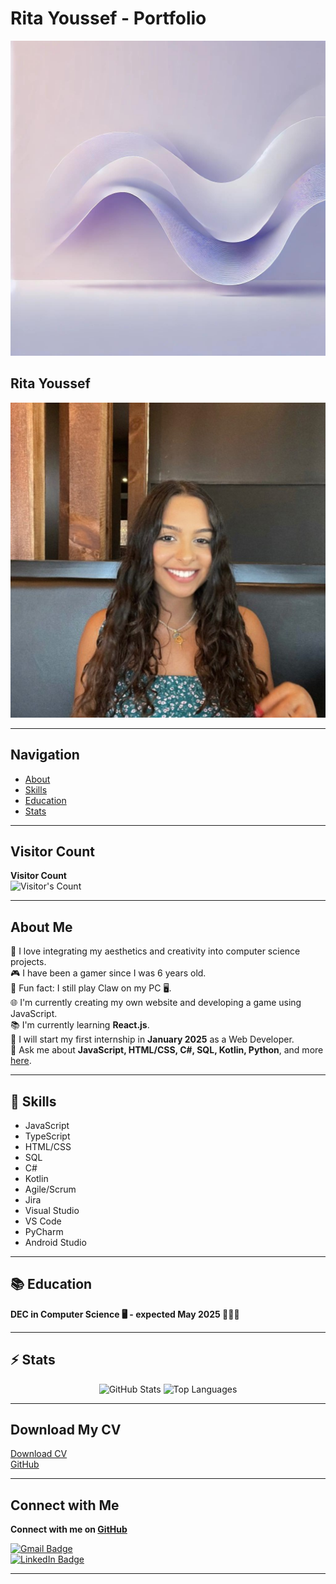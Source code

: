  # Rita Youssef - Portfolio
 
![Background](./data/light_purple_gradient_background.jpg)

## Rita Youssef

![Profile Picture](./data/profile.jpg)

---

## Navigation

- [About](#about)
- [Skills](#skills)
- [Education](#education)
- [Stats](#stats)

---

## Visitor Count

**Visitor Count**  
![Visitor's Count](https://profile-counter.glitch.me/ritayoussef/count.svg)

---

## About Me

📝 I love integrating my aesthetics and creativity into computer science projects.  
🎮 I have been a gamer since I was 6 years old.  
🎡 Fun fact: I still play Claw on my PC 🖥️.  
🌐 I'm currently creating my own website and developing a game using JavaScript.  
📚 I'm currently learning **React.js**.  
🚀 I will start my first internship in **January 2025** as a Web Developer.  
💬 Ask me about **JavaScript, HTML/CSS, C#, SQL, Kotlin, Python**, and more [here](https://github.com/ritayoussef/ritayoussef/issues).  

---

## 📝 Skills

- JavaScript
- TypeScript
- HTML/CSS
- SQL
- C#
- Kotlin
- Agile/Scrum
- Jira
- Visual Studio
- VS Code
- PyCharm
- Android Studio

---

## 📚 Education

**DEC in Computer Science 🖥️ - expected May 2025 👩🏽‍🎓**

---

## ⚡️ Stats

<div align="center">
  <img width="390" src="https://github-readme-stats.vercel.app/api?username=ritayoussef&theme=transparent&count_private=true&show_icons=true&rank_icon=github&locale=en" alt="GitHub Stats">
  <img width="325" src="https://github-readme-stats.vercel.app/api/top-langs?username=ritayoussef&theme=transparent&layout=donut&hide=css&langs_count=8&border_radius=10&show_icons=true&locale=en" alt="Top Languages">
</div>

---

## Download My CV

[Download CV](./mnt/data/YoussefRita%202.pdf)  
[GitHub](https://github.com/ritayoussef)

---

## Connect with Me

**Connect with me on [GitHub](https://github.com/ritayoussef)**

[![Gmail Badge](https://img.shields.io/badge/Gmail-333333?style=for-the-badge&logo=gmail&logoColor=red)](mailto:youssef.rita14@gmail.com)  
[![LinkedIn Badge](https://img.shields.io/badge/LinkedIn-0077B5?style=for-the-badge&logo=linkedin&logoColor=white)](https://www.linkedin.com/in/rita-youssef-759965223/)

---

